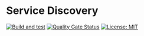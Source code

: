 # Service Discovery

[![Build and test](https://github.com/shopping-api/service-discovery/actions/workflows/service-discovery-ci.yml/badge.svg)](https://github.com/shopping-api/service-discovery/actions/workflows/service-discovery-ci.yml) [![Quality Gate Status](https://sonarcloud.io/api/project_badges/measure?project=shopping-api_service-discovery&metric=alert_status)](https://sonarcloud.io/summary/new_code?id=shopping-api_service-discovery) [![License: MIT](https://img.shields.io/badge/License-MIT-green.svg)](https://github.com/mauriciogeneroso/spring-shopping-api/blob/master/LICENSE)
